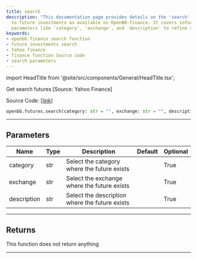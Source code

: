 ```yaml
---
title: search
description: "This documentation page provides details on the 'search' function related"
  to future investments as available on OpenBB-finance. It covers information on various
  parameters like 'category', 'exchange', and 'description' to refine search.
keywords:
- openbb.finance search function
- future investments search
- Yahoo finance
- finance function Source code
- search parameters
---
```


import HeadTitle from '@site/src/components/General/HeadTitle.tsx';

<HeadTitle title="futures.search - Reference | OpenBB SDK Docs" />

Get search futures [Source: Yahoo Finance]

Source Code: [[link](https://github.com/OpenBB-finance/OpenBBTerminal/tree/main/openbb_terminal/futures/yfinance_model.py#L50)]

```python
openbb.futures.search(category: str = "", exchange: str = "", description: "str = "")"
```

---

## Parameters

| Name | Type | Description | Default | Optional |
| ---- | ---- | ----------- | ------- | -------- |
| category | str | Select the category where the future exists |  | True |
| exchange | str | Select the exchange where the future exists |  | True |
| description | str | Select the description where the future exists |  | True |


---

## Returns

This function does not return anything

---
